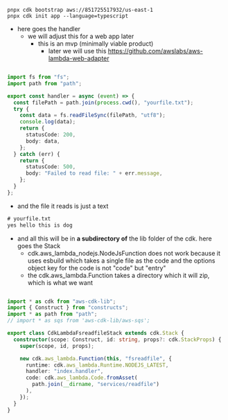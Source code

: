 

```shell
pnpx cdk bootstrap aws://851725517932/us-east-1
pnpx cdk init app --language=typescript
```


- here goes the handler
	- we will adjust this for a web app later
		- this is an mvp (minimally viable product)
			- later we will use this https://github.com/awslabs/aws-lambda-web-adapter

```typescript

import fs from "fs";
import path from "path";

export const handler = async (event) => {
  const filePath = path.join(process.cwd(), "yourfile.txt");
  try {
    const data = fs.readFileSync(filePath, "utf8");
    console.log(data);
    return {
      statusCode: 200,
      body: data,
    };
  } catch (err) {
    return {
      statusCode: 500,
      body: "Failed to read file: " + err.message,
    };
  }
};

```

- and the file it reads is just a text
```txt
# yourfile.txt
yes hello this is dog
```

- and all this will be in **a subdirectory of** the lib folder of the cdk. here goes the Stack
	- cdk.aws_lambda_nodejs.NodeJsFunction does not work because it uses esbuild which takes a single file as the code and the options object key for the code is not "code" but "entry"
	- the cdk.aws_lambda.Function takes a directory which it will zip, which is what we want

```ts

import * as cdk from "aws-cdk-lib";
import { Construct } from "constructs";
import * as path from "path";
// import * as sqs from 'aws-cdk-lib/aws-sqs';

export class CdkLambdaFsreadfileStack extends cdk.Stack {
  constructor(scope: Construct, id: string, props?: cdk.StackProps) {
    super(scope, id, props);

    new cdk.aws_lambda.Function(this, "fsreadfile", {
      runtime: cdk.aws_lambda.Runtime.NODEJS_LATEST,
      handler: "index.handler",
      code: cdk.aws_lambda.Code.fromAsset(
        path.join(__dirname, "services/readfile")
      ),
    });
  }
}

```

